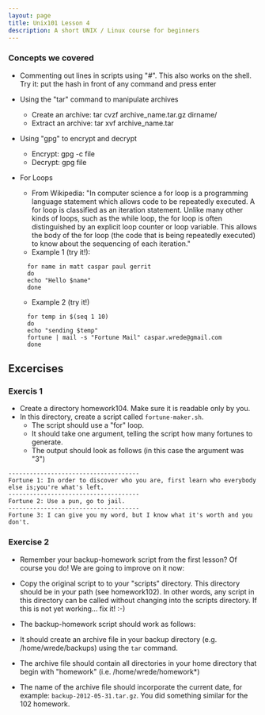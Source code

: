 ```yaml
---
layout: page
title: Unix101 Lesson 4
description: A short UNIX / Linux course for beginners
---
```


### Concepts we covered

  * Commenting out lines in scripts using "#". This also works on the
shell. Try it: put the hash in front of any command and press enter
  * Using the "tar" command to manipulate archives
    * Create an archive: tar cvzf archive_name.tar.gz dirname/
    * Extract an archive: tar xvf archive_name.tar

  * Using "gpg" to encrypt and decrypt
    * Encrypt: gpg -c file
    * Decrypt: gpg file
  * For Loops
    * From Wikipedia: "In computer science a for loop is a
programming language statement which allows code to be repeatedly
executed. A for loop is classified as an iteration statement. Unlike
many other kinds of loops, such as the while loop, the for loop is
often distinguished by an explicit loop counter or loop variable. This
allows the body of the for loop (the code that is being repeatedly
executed) to know about the sequencing of each iteration."
    * Example 1 (try it!):
    ```
      for name in matt caspar paul gerrit
      do
      echo "Hello $name"
      done
      ```
    * Example 2 (try it!)
    ```
      for temp in $(seq 1 10)
      do
      echo "sending $temp"
      fortune | mail -s "Fortune Mail" caspar.wrede@gmail.com
      done
      ```

## Excercises

### Exercis 1

  * Create a directory homework104. Make sure it is readable only by
you.
  * In this directory, create a script called `fortune-maker.sh`.
    * The script should use a "for" loop.
    * It should take one argument, telling the script how many
fortunes to generate.
    * The output should look as follows (in this case the argument was "3")

```
-------------------------------------
Fortune 1: In order to discover who you are, first learn who everybody else is;you're what's left.
-------------------------------------
Fortune 2: Use a pun, go to jail.
-------------------------------------
Fortune 3: I can give you my word, but I know what it's worth and you don't.
```



### Exercise 2

* Remember your backup-homework script from the first lesson? Of course you
do! We are going to improve on it now:

* Copy the original script to to your "scripts" directory. This
directory should be in your path (see homework102). In other words, any
script in this directory can be called without changing into the
scripts directory. If this is not yet working... fix it! :-)
* The backup-homework script should work as follows:

* It should create an archive file in your backup directory
(e.g. /home/wrede/backups) using the `tar` command.
* The archive file should contain all directories in your home
directory that begin with "homework" (i.e. /home/wrede/homework*)
* The name of the archive file should incorporate the current date, for
example: `backup-2012-05-31.tar.gz`.
You did something similar for the 102 homework.
